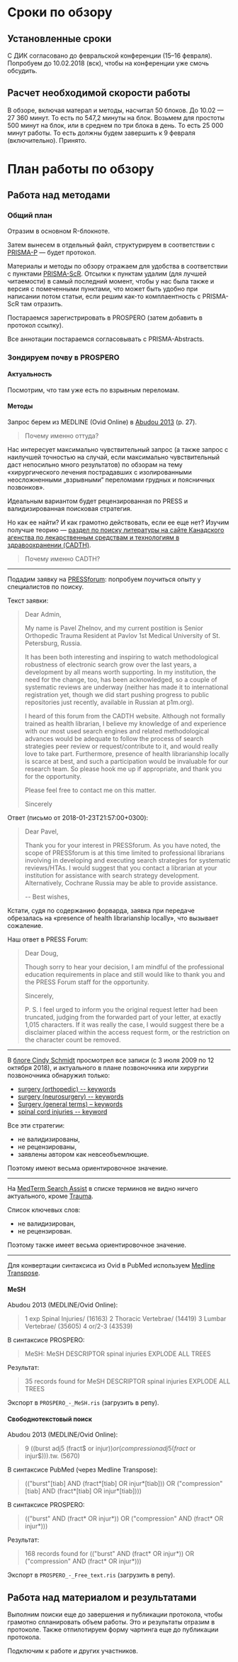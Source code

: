 # Сроки по обзору
## Установленные сроки
С ДИК согласовано до февральской конференции (15–16 февраля). Попробуем до 10.02.2018 (вск), чтобы на конференции уже смочь обсудить.

## Расчет необходимой скорости работы
В обзоре, включая матерал и методы, насчитал 50 блоков. До 10.02 — 27 360 минут. То есть по 547,2 минуты на блок. Возьмем для простоты 500 минут на блок, или в среднем по три блока в день. То есть 25 000 минут работы. То есть должны будем завершить к 9 февраля (включительно). Принято.

# План работы по обзору
## Работа над методами
### Общий план
Отразим в основном R-блокноте.

Затем вынесем в отдельный файл, структурируем в соответствии с [PRISMA-P](http://prisma-statement.org/Extensions/Protocols) — будет протокол.

Материалы и методы по обзору отражаем для удобства в соответствии с пунктами [PRISMA-ScR](http://prisma-statement.org/Extensions/ScopingReviews). Отсылки к пунктам удалим (для лучшей читаемости) в самый последний момент, чтобы у нас была также и версия с помеченными пунктами, что может быть удобно при написании потом статьи, если решим как-то комплаентность с PRISMA-ScR там отразить.

Постараемся зарегистрировать в PROSPERO (затем добавить в протокол ссылку).

Все аннотации постараемся согласовывать с PRISMA-Abstracts.

### Зондируем почву в PROSPERO
#### Актуальность
Посмотрим, что там уже есть по взрывным переломам.

#### Методы
Запрос берем из MEDLINE (Ovid Online) в [Abudou 2013](https://pubmed.gov/23740669) (p. 27).

> Почему именно оттуда?

Нас интересует максимально чувствительный запрос (а также запрос с наилучшей точностью на случай, если максимально чувствительный даст непосильно много результатов) по обзорам на тему «хирургического лечения пострадавших с изолированными неосложненными „взрывными“ переломами грудных и поясничных позвонков».

Идеальным вариантом будет рецензированная по PRESS и валидизированная поисковая стратегия.

Но как ее найти? И как грамотно действовать, если ее еще нет? Изучим получше теорию — [раздел по поиску литературы на сайте Канадского агенства по лекарственным средствам и технологиям в здравоохранении (CADTH)](https://www.cadth.ca/resources/finding-evidence).

> Почему именно CADTH?

-----

Подадим заявку на [PRESSforum](http://pressforum.pbworks.com): попробуем поучиться опыту у специалистов по поиску.

Текст заявки:

> Dear Admin,
>
> My name is Pavel Zhelnov, and my current postition is Senior Orthopedic Trauma Resident at Pavlov 1st Medical University of St. Petersburg, Russia.
>
> It has been both interesting and inspiring to watch methodological robustness of electronic search grow over the last years, a development by all means worth supporting. In my institution, the need for the change, too, has been acknowledged, so a couple of systematic reviews are underway (neither has made it to international registration yet, though we did start pushing progress to public repositories just recently, available in Russian at p1m.org).
>
> I heard of this forum from the CADTH website. Although not formally trained as health librarian, I believe my knowledge of and experience with our most used search engines and related methodological advances would be adequate to follow the process of search strategies peer review or request/contribute to it, and would really love to take part. Furthermore, presence of health  librarianship locally is scarce at best, and such a participation would be invaluable for our research team. So please hook me up if appropriate, and thank you for the opportunity.
>
> Please feel free to contact me on this matter.
>
> Sincerely

Ответ (письмо от 2018-01-23T21:57:00+0300):

> Dear Pavel,
>
> Thank you for your interest in PRESSforum.  As you have noted, the scope of PRESSforum is at this time limited to professional librarians involving in developing and executing search strategies for systematic reviews/HTAs.  I would suggest that you contact a librarian at your institution for assistance with search strategy development.  Alternatively, Cochrane Russia may be able to provide assistance.
>
> -- 
> Best wishes,

Кстати, судя по содержанию форварда, заявка при передаче обрезалась на «presence of health  librarianship locally», что вызывает сожаление.

Наш ответ в PRESS Forum:

> Dear Doug,
>
> Though sorry to hear your decision, I am mindful of the professional education requirements in place and still would like to thank you and the PRESS Forum staff for the opportunity.
>
> Sincerely,
>
> P. S. I feel urged to inform you the original request letter had been truncated, judging from the forwarded part of your letter, at exactly 1,015 characters. If it was really the case, I would suggest there be a disclaimer placed within the access request form, or the restriction on the character count be removed.

-----

В [блоге Cindy Schmidt](http://pubmedsearches.blogspot.com) просмотрел все записи (с 3 июля 2009 по 12 октября 2018), и актуального в плане позвоночника или хирургии позвоночника обнаружил только:

* [surgery (orthopedic) -- keywords](http://pubmedsearches.blogspot.com/2011/05/surgery-neurosurgery-keywords.html)
* [surgery (neurosurgery) -- keywords](http://pubmedsearches.blogspot.com/2011/05/surgery-neurosurgery-keywords.html)
* [Surgery (general terms) – keywords](http://pubmedsearches.blogspot.com/2011/05/surgery-general-terms-keywords.html)
* [spinal cord injuries -- keyword](http://pubmedsearches.blogspot.com/2010/05/spinal-cord-injuries-keyword.html)

Все эти стратегии:

* не валидизированы,
* не рецензированы,
* заявлены автором как невсеобъемлющие.

Поэтому имеют весьма ориентировочное значение.

-----

На [MedTerm Search Assist](https://www.hsls.pitt.edu/terms/) в списке терминов не видно ничего актуального, кроме [Trauma](https://www.hsls.pitt.edu/terms/term.php?t=142).

Список ключевых слов:

* не валидизирован,
* не рецензирован.

Поэтому также имеет весьма ориентировочное значение.

-----

Для конвертации синтаксиса из Ovid в PubMed используем [Medline Transpose](https://medlinetranspose.github.io).

#### MeSH

Abudou 2013 (MEDLINE/Ovid Online):

> 1 exp Spinal Injuries/ (16163)
> 2 Thoracic Vertebrae/ (14419)
> 3 Lumbar Vertebrae/ (35605)
> 4 or/2-3 (43539)

В синтаксисе PROSPERO:

> MeSH: MeSH DESCRIPTOR spinal injuries EXPLODE ALL TREES

Результат:

> 35 records found for MeSH DESCRIPTOR spinal injuries EXPLODE ALL TREES

Экспорт в `PROSPERO_-_MeSH.ris` (загрузить в репу).

#### Свободнотекстовый поиск

Abudou 2013 (MEDLINE/Ovid Online):

> 9 ((burst adj5 (fract$ or injur$)) or (compression adj5 (fract$ or injur$))).tw. (5670)

В синтаксисе PubMed (через Medline Transpose):

> (("burst"[tiab] AND (fract*[tiab] OR injur*[tiab])) OR ("compression"[tiab] AND (fract*[tiab] OR injur*[tiab])))

В синтаксисе PROSPERO:

> (("burst" AND (fract* OR injur*)) OR ("compression" AND (fract* OR injur*)))

Результат:

> 168 records found for (("burst" AND (fract* OR injur*)) OR ("compression" AND (fract* OR injur*)))

Экспорт в `PROSPERO_-_Free_text.ris` (загрузить в репу).

## Работа над материалом и результатами
Выполним поиски еще до завершения и публикации протокола, чтобы грамотно спланировать объем работы. Это и результаты отразим в протоколе. Также отпилотируем форму чартинга еще до публикации протокола.

Подключим к работе и других участников.